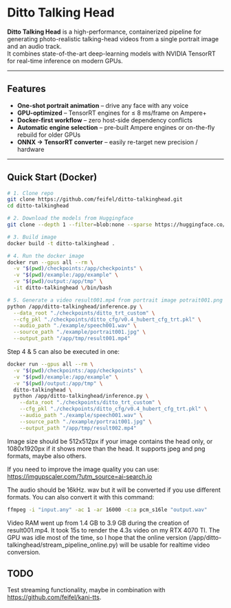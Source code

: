 # Ditto Talking Head

**Ditto Talking Head** is a high-performance, containerized pipeline for generating photo-realistic talking-head videos from a single portrait image and an audio track.  
It combines state-of-the-art deep-learning models with NVIDIA TensorRT for real-time inference on modern GPUs.

---

## Features
- **One-shot portrait animation** – drive any face with any voice  
- **GPU-optimized** – TensorRT engines for ≤ 8 ms/frame on Ampere+  
- **Docker-first workflow** – zero host-side dependency conflicts  
- **Automatic engine selection** – pre-built Ampere engines or on-the-fly rebuild for older GPUs  
- **ONNX → TensorRT converter** – easily re-target new precision / hardware  

---

## Quick Start (Docker)

```bash
# 1. Clone repo
git clone https://github.com/feifel/ditto-talkinghead.git
cd ditto-talkinghead

# 2. Download the models from Huggingface
git clone --depth 1 --filter=blob:none --sparse https://huggingface.co/digital-avatar/ditto-talkinghead checkpoints && git -C checkpoints sparse-checkout set ditto_cfg ditto_onnx

# 3. Build image
docker build -t ditto-talkinghead .

# 4. Run the docker image
docker run --gpus all --rm \
  -v "$(pwd)/checkpoints:/app/checkpoints" \
  -v "$(pwd)/example:/app/example" \
  -v "$(pwd)/output:/app/tmp" \
  -it ditto-talkinghead \/bin/bash

# 5. Generate a video result001.mp4 from portrait image potrait001.png and speech audio speech001.wav
python /app/ditto-talkinghead/inference.py \
  --data_root "./checkpoints/ditto_trt_custom" \
  --cfg_pkl "./checkpoints/ditto_cfg/v0.4_hubert_cfg_trt.pkl" \
  --audio_path "./example/speech001.wav" \
  --source_path "./example/portrait001.jpg" \
  --output_path "/app/tmp/result001.mp4"
```

Step 4 & 5 can also be executed in one:
```bash
docker run --gpus all --rm \
  -v "$(pwd)/checkpoints:/app/checkpoints" \
  -v "$(pwd)/example:/app/example" \
  -v "$(pwd)/output:/app/tmp" \
  ditto-talkinghead \
  python /app/ditto-talkinghead/inference.py \
    --data_root "./checkpoints/ditto_trt_custom" \
    --cfg_pkl "./checkpoints/ditto_cfg/v0.4_hubert_cfg_trt.pkl" \
    --audio_path "./example/speech001.wav" \
    --source_path "./example/portrait001.jpg" \
    --output_path "/app/tmp/result002.mp4"
```

Image size should be 512x512px if your image contains the head only, or 1080x1920px if it shows more than the head. It supports jpeg and png formats, maybe also others.

If you need to improve the image quality you can use:
https://imgupscaler.com/?utm_source=ai-search.io

The audio should be 16kHz. wav but it will be converted if you use different formats. You can also convert it with this command:
```bash
ffmpeg -i "input.any" -ac 1 -ar 16000 -c:a pcm_s16le "output.wav"
```
Video RAM went up from 1.4 GB to 3.9 GB during the creation of result001.mp4. It took 15s to render the 4.3s video on my RTX 4070 TI. The GPU was idle most of the time, so I hope that the online version (/app/ditto-talkinghead/stream_pipeline_online.py) will be usable for realtime video conversion.

## TODO
Test streaming functionality, maybe in combination with https://github.com/feifel/kani-tts.